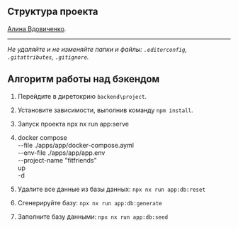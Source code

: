 ## Структура проекта

[Алина Вдовиченко](https://up.htmlacademy.ru/nodejs-2/7/user/1837789).

---
_Не удаляйте и не изменяйте папки и файлы:_
_`.editorconfig`, `.gitattributes`, `.gitignore`._

## Алгоритм работы над бэкендом

1. Перейдите в диретокрию `backend\project`.

2. Установите зависимости, выполнив команду `npm install`.

3. Запуск проекта npx nx run app:serve

4. docker compose \
--file ./apps/app/docker-compose.ayml \
--env-file ./apps/app/app.env \
--project-name "fitfriends" \
up \
-d

5. Удалите все данные из базы данных: `npx nx run app:db:reset`

6. Сгенерируйте базу: `npx nx run app:db:generate`

7. Заполните базу данными: `npx nx run app:db:seed`